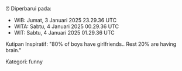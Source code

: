 ⏰ Diperbarui pada:
- WIB: Jumat, 3 Januari 2025 23.29.36 UTC
- WITA: Sabtu, 4 Januari 2025 00.29.36 UTC
- WIT: Sabtu, 4 Januari 2025 01.29.36 UTC

Kutipan Inspiratif:
"80% of boys have girlfriends.. Rest 20% are having brain."


Kategori: funny

